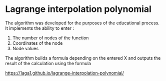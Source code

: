 # Lagrange interpolation polynomial
 
The algorithm was developed for the purposes of the educational process. It implements the ability to enter :
1. The number of nodes of the function
2. Coordinates of the node
3. Node values

The algorithm builds a formula depending on the entered X and outputs the result of the calculation using the formula

https://1aga1.github.io/lagrange-interpolation-polynomial/
